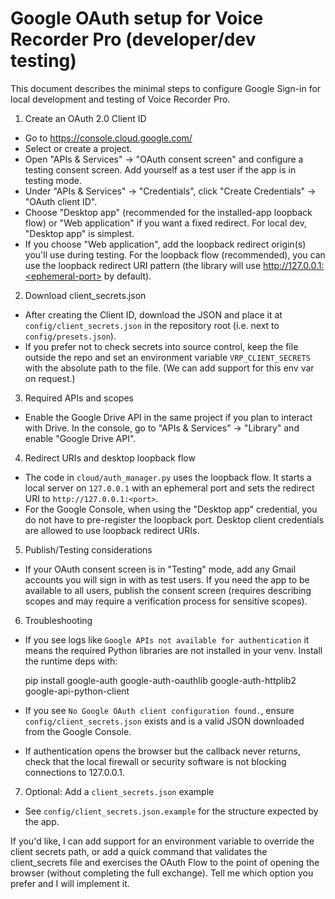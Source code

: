 # Google OAuth setup for Voice Recorder Pro (developer/dev testing)

This document describes the minimal steps to configure Google Sign-in for local development and testing of Voice Recorder Pro.

1) Create an OAuth 2.0 Client ID
- Go to https://console.cloud.google.com/
- Select or create a project.
- Open "APIs & Services" → "OAuth consent screen" and configure a testing consent screen. Add yourself as a test user if the app is in testing mode.
- Under "APIs & Services" → "Credentials", click "Create Credentials" → "OAuth client ID".
- Choose "Desktop app" (recommended for the installed-app loopback flow) or "Web application" if you want a fixed redirect. For local dev, "Desktop app" is simplest.
- If you choose "Web application", add the loopback redirect origin(s) you'll use during testing. For the loopback flow (recommended), you can use the loopback redirect URI pattern (the library will use http://127.0.0.1:<ephemeral-port> by default).

2) Download client_secrets.json
- After creating the Client ID, download the JSON and place it at `config/client_secrets.json` in the repository root (i.e. next to `config/presets.json`).
- If you prefer not to check secrets into source control, keep the file outside the repo and set an environment variable `VRP_CLIENT_SECRETS` with the absolute path to the file. (We can add support for this env var on request.)

3) Required APIs and scopes
- Enable the Google Drive API in the same project if you plan to interact with Drive. In the console, go to "APIs & Services" → "Library" and enable "Google Drive API".

4) Redirect URIs and desktop loopback flow
- The code in `cloud/auth_manager.py` uses the loopback flow. It starts a local server on `127.0.0.1` with an ephemeral port and sets the redirect URI to `http://127.0.0.1:<port>`.
- For the Google Console, when using the "Desktop app" credential, you do not have to pre-register the loopback port. Desktop client credentials are allowed to use loopback redirect URIs.

5) Publish/Testing considerations
- If your OAuth consent screen is in "Testing" mode, add any Gmail accounts you will sign in with as test users. If you need the app to be available to all users, publish the consent screen (requires describing scopes and may require a verification process for sensitive scopes).

6) Troubleshooting
- If you see logs like `Google APIs not available for authentication` it means the required Python libraries are not installed in your venv. Install the runtime deps with:

  pip install google-auth google-auth-oauthlib google-auth-httplib2 google-api-python-client

- If you see `No Google OAuth client configuration found.`, ensure `config/client_secrets.json` exists and is a valid JSON downloaded from the Google Console.
- If authentication opens the browser but the callback never returns, check that the local firewall or security software is not blocking connections to 127.0.0.1.

7) Optional: Add a `client_secrets.json` example
- See `config/client_secrets.json.example` for the structure expected by the app.

If you'd like, I can add support for an environment variable to override the client secrets path, or add a quick command that validates the client_secrets file and exercises the OAuth Flow to the point of opening the browser (without completing the full exchange). Tell me which option you prefer and I will implement it.
